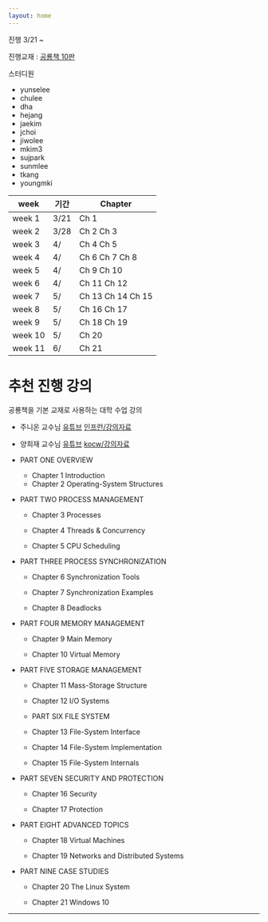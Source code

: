 ```yaml
---
layout: home
---
```


진행 3/21 ~


진행교재 : [공룡책 10판](https://www.os-book.com/OS10/)

스터디원
- yunselee
- chulee
- dha
- hejang
- jaekim
- jchoi
- jiwolee
- mkim3
- sujpark
- sunmlee
- tkang
- youngmki

|week|기간|Chapter|
|--|--|--|
| week 1 | 3/21 | Ch 1 |
| week 2 | 3/28 | Ch 2 Ch 3 |
| week 3 | 4/ |Ch 4 Ch 5 |
| week 4 | 4/ | Ch 6 Ch 7 Ch 8|
| week 5 | 4/ | Ch 9 Ch 10 |
| week 6 | 4/ | Ch 11 Ch 12|
| week 7 | 5/ | Ch 13   Ch 14 Ch 15|
| week 8 | 5/ | Ch 16 Ch 17|
| week 9 | 5/ | Ch 18 Ch 19|
| week 10 | 5/ | Ch 20|
| week 11 | 6/ | Ch 21|

# 추천 진행 강의

공룡책을 기본 교재로 사용하는 대학 수업 강의

- 주니온 교수님 [유튜브](https://www.youtube.com/playlist?list=PLHqxB9kMLLaOs2BM2KbuvttBYCgDoFm-5)   [인프런/강의자료](https://www.inflearn.com/course/%EC%9A%B4%EC%98%81%EC%B2%B4%EC%A0%9C-%EA%B3%B5%EB%A3%A1%EC%B1%85-%EC%A0%84%EA%B3%B5%EA%B0%95%EC%9D%98)

- 양희재 교수님 [유튜브](https://www.youtube.com/playlist?list=PLK4xviZcdB9ieuusJ5j1UYZMFTuAgZCq8) [kocw/강의자료](http://www.kocw.net/home/search/kemView.do?kemId=978503)

- PART ONE OVERVIEW
  - Chapter 1 Introduction
  - Chapter 2 Operating-System Structures
  
- PART TWO PROCESS MANAGEMENT

  - Chapter 3 Processes
  - Chapter 4 Threads & Concurrency

  - Chapter 5 CPU Scheduling

- PART THREE PROCESS SYNCHRONIZATION

    - Chapter 6 Synchronization Tools

    - Chapter 7 Synchronization Examples

    - Chapter 8 Deadlocks

- PART FOUR MEMORY MANAGEMENT

  - Chapter 9 Main Memory

  - Chapter 10 Virtual Memory

- PART FIVE STORAGE MANAGEMENT

  - Chapter 11 Mass-Storage Structure

  - Chapter 12 I/O Systems

  - PART SIX FILE SYSTEM

  - Chapter 13 File-System Interface

  - Chapter 14 File-System Implementation

  - Chapter 15 File-System Internals

- PART SEVEN SECURITY AND PROTECTION

  - Chapter 16 Security

  - Chapter 17 Protection

- PART EIGHT ADVANCED TOPICS

  - Chapter 18 Virtual Machines

  - Chapter 19 Networks and Distributed Systems

- PART NINE CASE STUDIES

  - Chapter 20 The Linux System

  - Chapter 21 Windows 10


---

